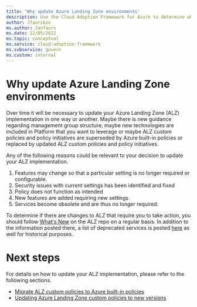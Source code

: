 ```yaml
---
title: 'Why update Azure Landing Zone environments'
description: Use the Cloud Adoption Framework for Azure to determine when to update your Azure Landing Zone implementation.
author: Jfaurskov
ms.author: Janfaurs
ms.date: 12/05/2022
ms.topic: conceptual
ms.service: cloud-adoption-framework
ms.subservice: govern
ms.custom: internal
---
```





# Why update Azure Landing Zone environments

Over time it will be necessary to update your Azure Landing Zone (ALZ) implementation in one way or another. Maybe there is new guidance regarding management group structure, maybe new technologies are included in Platform that you want to leverage or maybe ALZ custom policies and policy initiatives are superseded by Azure built-in policies or replaced by updated ALZ custom policies and policy initiatives.

Any of the following reasons could be relevant to your decision to update your ALZ implementation. 
1. Features may change so that a particular setting is no longer required or configurable.
2. Security issues with current settings has been identified and fixed
3. Policy does not function as intended
4. New features are added requiring new settings
5. Services become obsolete and are thus no longer required.

To determine if there are changes to ALZ that require you to take action, you should follow [What's New](https://github.com/Azure/Enterprise-Scale/wiki/Whats-new) on the ALZ repo on a regular basis. In addition to the information posted there, a list of deprecated services is posted [here](https://github.com/Azure/Enterprise-Scale/wiki/ALZ-Deprecated-Services) as well for historical purposes.

# Next steps
For details on how to update your ALZ implementation, please refer to the following sections.

- [Migrate ALZ custom policies to Azure built-in policies](./update-alz-policies.md)
- [Updating Azure Landing Zone custom policies to new versions](./update-alz-custom-policies.md)